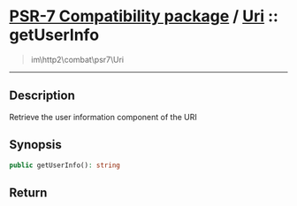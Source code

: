 # [PSR-7 Compatibility package](combat.md) / [Uri](combat-Uri.md) :: getUserInfo
 > im\http2\combat\psr7\Uri
____

## Description
Retrieve the user information component of the URI

## Synopsis
```php
public getUserInfo(): string
```

## Return

